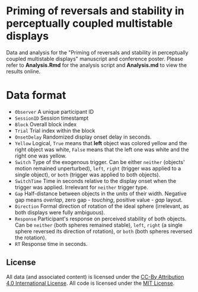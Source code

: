 # Priming of reversals and stability in perceptually coupled multistable displays

Data and analysis for the "Priming of reversals and stability in perceptually coupled multistable displays" manuscript and conference poster. Please refer to 
**Analysis.Rmd** for the analysis script and **Analysis.md** to view the results online.

# Data format
* `Observer` A unique participant ID 
* `SessionID` Session timestampt
* `Block` Overall block index
* `Trial` Trial index within the block
* `OnsetDelay` Randomized display onset delay in seconds. 
* `Yellow` Logical, `True` means that **left** object was colored yellow and the right object was white, `False` means that the left one was white and the right one was yellow.
* `Switch` Type of the exogenous trigger. Can be either `neither` (objects' motion remained unperturbed), `left`, `right` (trigger was applied to a single object), or `both` (trigger was applied to both objects).
* `SwitchTime` Time in seconds relative to the display onset when the trigger was applied. Irrelevant for `neither` trigger type.
* `Gap` Half-distance between objects in the units of their width. Negative gap means _overlap_, zero gap - _touching_, positive value - _gap_ layout.
* `Direction` Formal direction of rotation of the ideal sphere (irrelevant, as both displays were fully ambiguous).
* `Response` Participant's response on perceived stability of both objects. Can be `neither` (both spheres remained stable), `left`, `right` (a single sphere reversed its direction of rotation), or `both` (both spheres reversed the rotation).
* `RT` Response time in seconds.

## License
All data (and associated content) is licensed under the [CC-By Attribution 4.0 International License](https://creativecommons.org/licenses/by/4.0/). All code is licensed
under the [MIT License](http://www.opensource.org/licenses/mit-license.php).
